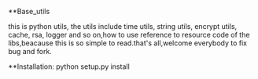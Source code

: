 **Base_utils

this is python utils,
the utils include time utils, string utils, encrypt utils, cache, rsa, logger and so on,how to use reference to resource code of the libs,beacause this is so simple to read.that's all,welcome everybody to fix bug and fork.

**Installation:
   python setup.py install
